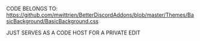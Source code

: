 CODE BELONGS TO: https://github.com/mwittrien/BetterDiscordAddons/blob/master/Themes/BasicBackground/BasicBackground.css

JUST SERVES AS A CODE HOST FOR A PRIVATE EDIT
